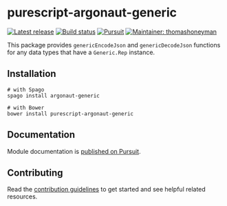 # purescript-argonaut-generic

[![Latest release](http://img.shields.io/github/release/purescript-contrib/purescript-argonaut-generic.svg)](https://github.com/purescript-contrib/purescript-argonaut-generic/releases)
[![Build status](https://travis-ci.org/purescript-contrib/purescript-argonaut-generic.svg?branch=master)](https://travis-ci.org/purescript-contrib/purescript-argonaut-generic)
[![Pursuit](http://pursuit.purescript.org/packages/purescript-argonaut-generic/badge)](http://pursuit.purescript.org/packages/purescript-argonaut-generic/)
[![Maintainer: thomashoneyman](https://img.shields.io/badge/maintainer-thomashoneyman-lightgrey.svg)](http://github.com/thomashoneyman)

This package provides `genericEncodeJson` and `genericDecodeJson` functions for any data types that have a `Generic.Rep` instance.

## Installation

```shell
# with Spago
spago install argonaut-generic

# with Bower
bower install purescript-argonaut-generic
```

## Documentation

Module documentation is [published on Pursuit](http://pursuit.purescript.org/packages/purescript-argonaut-generic).

## Contributing

Read the [contribution guidelines](https://github.com/purescript-contrib/purescript-argonaut-generic/blob/master/.github/contributing.md) to get started and see helpful related resources.
